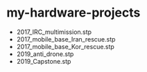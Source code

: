 # my-hardware-projects


* 2017_IRC_multimission.stp
* 2017_mobile_base_Iran_rescue.stp
* 2017_mobile_base_Kor_rescue.stp
* 2019_anti_drone.stp
* 2019_Capstone.stp

